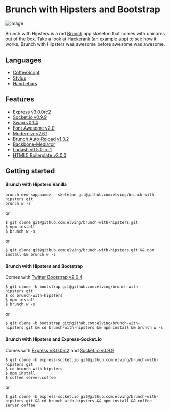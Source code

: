# Brunch with Hipsters and Bootstrap

![image](http://www.latimes.com/media/photo/2011-07/63171841.jpg)

Brunch with Hipsters is a rad [Brunch](http://brunch.io/) app skeleton that comes with unicorns out of the box. Take a look at [Hackerank (an example app)](https://github.com/elving/Hackerank) to see how it works. Brunch with Hipsters was awesome before awesome was awesome.

## Languages

- [CoffeeScript](http://coffeescript.org/)
- [Stylus](http://learnboost.github.com/stylus/)
- [Handlebars](http://handlebarsjs.com/)

## Features

- [Express v3.0.0rc2](https://github.com/visionmedia/express)
- [Socket.io v0.9.9](https://github.com/learnboost/socket.io)
- [Swag v0.1.4](https://github.com/elving/swag)
- [Font Awesome v2.0](https://github.com/FortAwesome/Font-Awesome)
- [Modernizr v2.6.1](https://github.com/Modernizr/Modernizr)
- [Brunch Auto-Reload v1.3.2](https://github.com/brunch/auto-reload-brunch)
- [Backbone-Mediator](https://github.com/chalbert/Backbone-Mediator)
- [Lodash v0.5.0-rc.1](https://github.com/bestiejs/lodash)
- [HTML5 Boilerplate v3.0.0](https://github.com/h5bp/html5-boilerplate)

## Getting started

#### Brunch with Hipsters Vanilla

    brunch new <appname> --skeleton git@github.com:elving/brunch-with-hipsters.git
    brunch w -s

or

    $ git clone git@github.com:elving/brunch-with-hipsters.git
    $ npm install
    $ brunch w -s

or

    $ git clone git@github.com:elving/brunch-with-hipsters.git && npm install && brunch w -s

#### Brunch with Hipsters and Bootstrap

Comes with [Twitter Bootstrap v2.0.4](https://github.com/twitter/bootstrap/)

    $ git clone -b bootstrap git@github.com:elving/brunch-with-hipsters.git
    $ cd brunch-with-hipsters
    $ npm install
    $ brunch w -s

or

    $ git clone -b bootstrap git@github.com:elving/brunch-with-hipsters.git && cd brunch-with-hipsters && npm install && brunch w -s

#### Brunch with Hipsters and Express-Socket.io

Comes with [Express v3.0.0rc2](https://github.com/visionmedia/express) and [Socket.io v0.9.9](https://github.com/learnboost/socket.io)

    $ git clone -b express-socket.io git@github.com:elving/brunch-with-hipsters.git
    $ cd brunch-with-hipsters
    $ npm install
    $ coffee server.coffee

or

    $ git clone -b express-socket.io git@github.com:elving/brunch-with-hipsters.git && cd brunch-with-hipsters && npm install && coffee server.coffee
